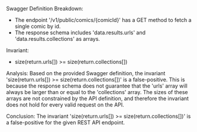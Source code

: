 Swagger Definition Breakdown:
- The endpoint '/v1/public/comics/{comicId}' has a GET method to fetch a single comic by id.
- The response schema includes 'data.results.urls' and 'data.results.collections' as arrays.

Invariant:
- size(return.urls[]) >= size(return.collections[])

Analysis:
Based on the provided Swagger definition, the invariant 'size(return.urls[]) >= size(return.collections[])' is a false-positive. This is because the response schema does not guarantee that the 'urls' array will always be larger than or equal to the 'collections' array. The sizes of these arrays are not constrained by the API definition, and therefore the invariant does not hold for every valid request on the API.

Conclusion:
The invariant 'size(return.urls[]) >= size(return.collections[])' is a false-positive for the given REST API endpoint.
